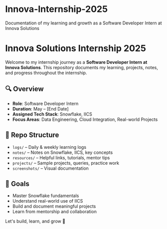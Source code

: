 # Innova-Internship-2025
Documentation of my learning and growth as a Software Developer Intern at Innova Solutions

# Innova Solutions Internship 2025

Welcome to my internship journey as a **Software Developer Intern at Innova Solutions**. This repository documents my learning, projects, notes, and progress throughout the internship.

## 🔍 Overview
- **Role**: Software Developer Intern
- **Duration**: May – [End Date]
- **Assigned Tech Stack**: Snowflake, IICS
- **Focus Areas**: Data Engineering, Cloud Integration, Real-world Projects

## 📂 Repo Structure
- `logs/` – Daily & weekly learning logs
- `notes/` – Notes on Snowflake, IICS, key concepts
- `resources/` – Helpful links, tutorials, mentor tips
- `projects/` – Sample projects, queries, practice work
- `screenshots/` – Visual documentation

## 🧠 Goals
- Master Snowflake fundamentals
- Understand real-world use of IICS
- Build and document meaningful projects
- Learn from mentorship and collaboration

Let's build, learn, and grow 🚀
